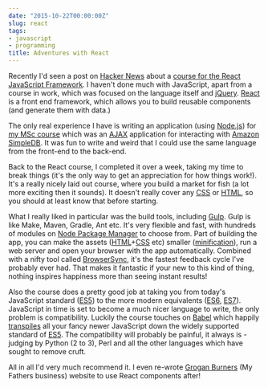 ```yaml
---
date: "2015-10-22T00:00:00Z"
slug: react
tags:
- javascript
- programming
title: Adventures with React
---
```


Recently I'd seen a post on [Hacker News][hn] about a [course for the React JavaScript Framework][course]. I haven't done much with JavaScript, apart from a course in work, which was focused on the language itself and [jQuery][jq]. [React][] is a front end framework, which allows you to build reusable components (and generate them with data.)

The only real experience I have is writing an application (using [Node.js][node]) for [my MSc course][msc] which was an [AJAX][] application for interacting with [Amazon SimpleDB][amsdb]. It was fun to write and weird that I could use the same language from the front-end to the back-end. 

Back to the React course, I completed it over a week, taking my time to break things (it's the only way to get an appreciation for how things work!). It's a really nicely laid out course, where you build a market for fish (a lot more exciting then it sounds). It doesn't really cover any [CSS][] or [HTML][], so you should at least know that before starting.

What I really liked in particular was the build tools, including [Gulp][]. Gulp is like Make, Maven, Gradle, Ant etc. It's very flexible and fast, with hundreds of modules on [Node Package Manager][NPM] to choose from. Part of building the app, you can make the assets ([HTML][]+[CSS][] etc) smaller ([minification][mini]), run a web server and open your browser with the app automatically. Combined with a nifty tool called [BrowserSync][bsync], it's the fastest feedback cycle I've probably ever had. That makes it fantastic if your new to this kind of thing, nothing inspires happiness more than seeing instant results!

Also the course does a pretty good job at taking you from today's JavaScript standard ([ES5][]) to the more modern equivalents ([ES6][], [ES7][]). JavaScript in time is set to become a much nicer language to write, the only problem is compatibility. Luckily the course touches on [Babel][] which happily [transpiles][] all your fancy newer JavaScript down the widely supported standard of [ES5][]. The compatibility will probably be painful, it always is - judging by Python (2 to 3), Perl and all the other languages which have sought to remove cruft.

All in all I'd very much recommend it. I even re-wrote [Grogan Burners][gbs] (My Fathers business) website to use React components after! 

[hn]: https://news.ycombinator.com/item?id=10499683
[AJAX]: http://www.w3schools.com/ajax/default.asp
[course]: https://reactforbeginners.com/
[jq]: http://jquery.com/
[msc]: /ucd 
[React]: https://facebook.github.io/react/
[node]: http://nodejs.org/
[amsdb]: https://en.wikipedia.org/wiki/Amazon_SimpleDB
[NPM]: https://www.npmjs.com/
[CSS]: http://www.w3schools.com/css/
[HTML]: http://www.w3schools.com/html/default.asp
[babel]: https://babeljs.io/
[transpiles]: https://en.m.wikipedia.org/wiki/Transpile
[ES5]: https://es5.github.io/
[ES6]: http://www.es6js.com/
[ES7]: https://developer.mozilla.org/en-US/docs/Web/JavaScript/New_in_JavaScript/ECMAScript_7_support_in_Mozilla
[mini]: https://en.wikipedia.org/wiki/Minification_(programming)
[gbs]: http://www.grognburners.ie
[gulp]: http://gulpjs.com/
[bsync]: http://www.browsersync.io/
